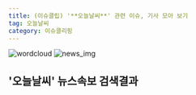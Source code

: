 ```yaml
---
title: (이슈클립) '**오늘날씨**' 관련 이슈, 기사 모아 보기
tag: 오늘날씨
category: 이슈클리핑
---
```

![wordcloud](https://s3.ap-northeast-2.amazonaws.com/lyrics101-wordcloud/2018-09-21-1537481462.png)
![news_img](https://user-images.githubusercontent.com/42597476/44507050-1206f400-a6e4-11e8-8d98-7ffbfebb353f.png)
## **'**오늘날씨**'** 뉴스속보 검색결과

